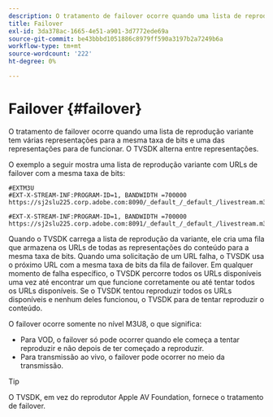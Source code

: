 ```yaml
---
description: O tratamento de failover ocorre quando uma lista de reprodução variante tem várias representações para a mesma taxa de bits e uma das representações para de funcionar. O TVSDK alterna entre representações.
title: Failover
exl-id: 3da378ac-1665-4e51-a901-3d7772ede69a
source-git-commit: be43bbbd1051886c8979ff590a3197b2a7249b6a
workflow-type: tm+mt
source-wordcount: '222'
ht-degree: 0%

---
```


# Failover {#failover}

O tratamento de failover ocorre quando uma lista de reprodução variante tem várias representações para a mesma taxa de bits e uma das representações para de funcionar. O TVSDK alterna entre representações.

O exemplo a seguir mostra uma lista de reprodução variante com URLs de failover com a mesma taxa de bits:

```
#EXTM3U
#EXT-X-STREAM-INF:PROGRAM-ID=1, BANDWIDTH =700000
https://sj2slu225.corp.adobe.com:8090/_default_/_default_/livestream.m3u8   

#EXT-X-STREAM-INF:PROGRAM-ID=1, BANDWIDTH =700000
https://sj2slu225.corp.adobe.com:8091/_default_/_default_/livestream.m3u8
```

Quando o TVSDK carrega a lista de reprodução da variante, ele cria uma fila que armazena os URLs de todas as representações do conteúdo para a mesma taxa de bits. Quando uma solicitação de um URL falha, o TVSDK usa o próximo URL com a mesma taxa de bits da fila de failover. Em qualquer momento de falha específico, o TVSDK percorre todos os URLs disponíveis uma vez até encontrar um que funcione corretamente ou até tentar todos os URLs disponíveis. Se o TVSDK tentou reproduzir todos os URLs disponíveis e nenhum deles funcionou, o TVSDK para de tentar reproduzir o conteúdo.

O failover ocorre somente no nível M3U8, o que significa:

* Para VOD, o failover só pode ocorrer quando ele começa a tentar reproduzir e não depois de ter começado a reproduzir.
* Para transmissão ao vivo, o failover pode ocorrer no meio da transmissão.

>[!TIP]
>
>O TVSDK, em vez do reprodutor Apple AV Foundation, fornece o tratamento de failover.
